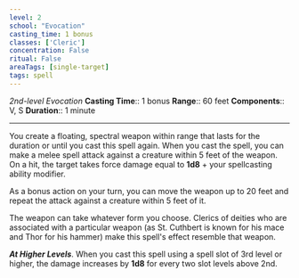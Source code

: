 ```yaml
---
level: 2
school: "Evocation"
casting_time: 1 bonus
classes: ['Cleric']
concentration: False
ritual: False
areaTags: [single-target]
tags: spell
---
```


_2nd-level Evocation_
**Casting Time**:: 1 bonus
**Range**:: 60 feet
**Components**:: V, S
**Duration**:: 1 minute

---

You create a floating, spectral weapon within range that lasts for the duration or until you cast this spell again. When you cast the spell, you can make a melee spell attack against a creature within 5 feet of the weapon. On a hit, the target takes force damage equal to **1d8** + your spellcasting ability modifier.

As a bonus action on your turn, you can move the weapon up to 20 feet and repeat the attack against a creature within 5 feet of it.

The weapon can take whatever form you choose. Clerics of deities who are associated with a particular weapon (as St. Cuthbert is known for his mace and Thor for his hammer) make this spell's effect resemble that weapon.


**_At Higher Levels_**. When you cast this spell using a spell slot of 3rd level or higher, the damage increases by **1d8** for every two slot levels above 2nd.


